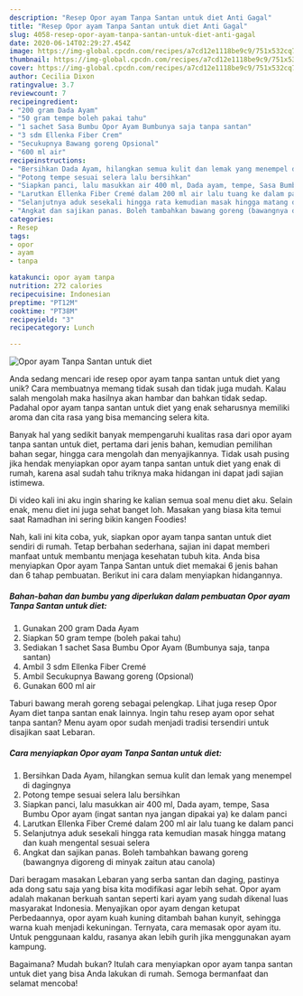 ```yaml
---
description: "Resep Opor ayam Tanpa Santan untuk diet Anti Gagal"
title: "Resep Opor ayam Tanpa Santan untuk diet Anti Gagal"
slug: 4058-resep-opor-ayam-tanpa-santan-untuk-diet-anti-gagal
date: 2020-06-14T02:29:27.454Z
image: https://img-global.cpcdn.com/recipes/a7cd12e1118be9c9/751x532cq70/opor-ayam-tanpa-santan-untuk-diet-foto-resep-utama.jpg
thumbnail: https://img-global.cpcdn.com/recipes/a7cd12e1118be9c9/751x532cq70/opor-ayam-tanpa-santan-untuk-diet-foto-resep-utama.jpg
cover: https://img-global.cpcdn.com/recipes/a7cd12e1118be9c9/751x532cq70/opor-ayam-tanpa-santan-untuk-diet-foto-resep-utama.jpg
author: Cecilia Dixon
ratingvalue: 3.7
reviewcount: 7
recipeingredient:
- "200 gram Dada Ayam"
- "50 gram tempe boleh pakai tahu"
- "1 sachet Sasa Bumbu Opor Ayam Bumbunya saja tanpa santan"
- "3 sdm Ellenka Fiber Crem"
- "Secukupnya Bawang goreng Opsional"
- "600 ml air"
recipeinstructions:
- "Bersihkan Dada Ayam, hilangkan semua kulit dan lemak yang menempel di dagingnya"
- "Potong tempe sesuai selera lalu bersihkan"
- "Siapkan panci, lalu masukkan air 400 ml, Dada ayam, tempe, Sasa Bumbu Opor ayam (ingat santan nya jangan dipakai ya) ke dalam panci"
- "Larutkan Ellenka Fiber Cremé dalam 200 ml air lalu tuang ke dalam panci"
- "Selanjutnya aduk sesekali hingga rata kemudian masak hingga matang dan kuah mengental sesuai selera"
- "Angkat dan sajikan panas. Boleh tambahkan bawang goreng (bawangnya digoreng di minyak zaitun atau canola)"
categories:
- Resep
tags:
- opor
- ayam
- tanpa

katakunci: opor ayam tanpa 
nutrition: 272 calories
recipecuisine: Indonesian
preptime: "PT12M"
cooktime: "PT38M"
recipeyield: "3"
recipecategory: Lunch

---
```



![Opor ayam Tanpa Santan untuk diet](https://img-global.cpcdn.com/recipes/a7cd12e1118be9c9/751x532cq70/opor-ayam-tanpa-santan-untuk-diet-foto-resep-utama.jpg)

Anda sedang mencari ide resep opor ayam tanpa santan untuk diet yang unik? Cara membuatnya memang tidak susah dan tidak juga mudah. Kalau salah mengolah maka hasilnya akan hambar dan bahkan tidak sedap. Padahal opor ayam tanpa santan untuk diet yang enak seharusnya memiliki aroma dan cita rasa yang bisa memancing selera kita.

Banyak hal yang sedikit banyak mempengaruhi kualitas rasa dari opor ayam tanpa santan untuk diet, pertama dari jenis bahan, kemudian pemilihan bahan segar, hingga cara mengolah dan menyajikannya. Tidak usah pusing jika hendak menyiapkan opor ayam tanpa santan untuk diet yang enak di rumah, karena asal sudah tahu triknya maka hidangan ini dapat jadi sajian istimewa.

Di video kali ini aku ingin sharing ke kalian semua soal menu diet aku. Selain enak, menu diet ini juga sehat banget loh. Masakan yang biasa kita temui saat Ramadhan ini sering bikin kangen Foodies!


Nah, kali ini kita coba, yuk, siapkan opor ayam tanpa santan untuk diet sendiri di rumah. Tetap berbahan sederhana, sajian ini dapat memberi manfaat untuk membantu menjaga kesehatan tubuh kita. Anda bisa menyiapkan Opor ayam Tanpa Santan untuk diet memakai 6 jenis bahan dan 6 tahap pembuatan. Berikut ini cara dalam menyiapkan hidangannya.

<!--inarticleads1-->

##### Bahan-bahan dan bumbu yang diperlukan dalam pembuatan Opor ayam Tanpa Santan untuk diet:

1. Gunakan 200 gram Dada Ayam
1. Siapkan 50 gram tempe (boleh pakai tahu)
1. Sediakan 1 sachet Sasa Bumbu Opor Ayam (Bumbunya saja, tanpa santan)
1. Ambil 3 sdm Ellenka Fiber Cremé
1. Ambil Secukupnya Bawang goreng (Opsional)
1. Gunakan 600 ml air


Taburi bawang merah goreng sebagai pelengkap. Lihat juga resep Opor Ayam diet tanpa santan enak lainnya. Ingin tahu resep ayam opor sehat tanpa santan? Menu ayam opor sudah menjadi tradisi tersendiri untuk disajikan saat Lebaran. 

<!--inarticleads2-->

##### Cara menyiapkan Opor ayam Tanpa Santan untuk diet:

1. Bersihkan Dada Ayam, hilangkan semua kulit dan lemak yang menempel di dagingnya
1. Potong tempe sesuai selera lalu bersihkan
1. Siapkan panci, lalu masukkan air 400 ml, Dada ayam, tempe, Sasa Bumbu Opor ayam (ingat santan nya jangan dipakai ya) ke dalam panci
1. Larutkan Ellenka Fiber Cremé dalam 200 ml air lalu tuang ke dalam panci
1. Selanjutnya aduk sesekali hingga rata kemudian masak hingga matang dan kuah mengental sesuai selera
1. Angkat dan sajikan panas. Boleh tambahkan bawang goreng (bawangnya digoreng di minyak zaitun atau canola)


Dari beragam masakan Lebaran yang serba santan dan daging, pastinya ada dong satu saja yang bisa kita modifikasi agar lebih sehat. Opor ayam adalah makanan berkuah santan seperti kari ayam yang sudah dikenal luas masyarakat Indonesia. Menyajikan opor ayam dengan ketupat Perbedaannya, opor ayam kuah kuning ditambah bahan kunyit, sehingga warna kuah menjadi kekuningan. Ternyata, cara memasak opor ayam itu. Untuk penggunaan kaldu, rasanya akan lebih gurih jika menggunakan ayam kampung. 

Bagaimana? Mudah bukan? Itulah cara menyiapkan opor ayam tanpa santan untuk diet yang bisa Anda lakukan di rumah. Semoga bermanfaat dan selamat mencoba!
